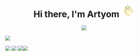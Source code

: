 <h1 align="center">Hi there, I'm Artyom
<img src="./img-greeting/github-title-img.png" height="42"/></h1>
<p align="center">
<img src="https://readme-typing-svg.demolab.com/?lines=Computer+science+student%2C+web+developer&font=Fira%20Code&size=16&center=true&width=380&height=30&duration=4000&pause=5000">
</p>
<p align="left"><img src="https://komarev.com/ghpvc/?username=DumblD"></p>
<img src="https://activity-graph.herokuapp.com/graph?username=DumblD&theme=minimal">
<img src="http://github-profile-summary-cards.vercel.app/api/cards/profile-details?username=DumblD&theme=default">
<div style="display: inline-block"><img src="http://github-profile-summary-cards.vercel.app/api/cards/repos-per-language?username=DumblD&theme=default"><img src="http://github-profile-summary-cards.vercel.app/api/cards/most-commit-language?username=DumblD&theme=default"></div>
<!--
**DumblD/DumblD** is a ✨ _special_ ✨ repository because its `README.md` (this file) appears on your GitHub profile.

Here are some ideas to get you started:

- 🔭 I’m currently working on ...
- 🌱 I’m currently learning ...
- 👯 I’m looking to collaborate on ...
- 🤔 I’m looking for help with ...
- 💬 Ask me about ...
- 📫 How to reach me: ...
- 😄 Pronouns: ...
- ⚡ Fun fact: ...
-->
